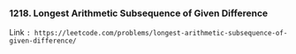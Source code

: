 ### 1218. Longest Arithmetic Subsequence of Given Difference

Link ```: https://leetcode.com/problems/longest-arithmetic-subsequence-of-given-difference/```